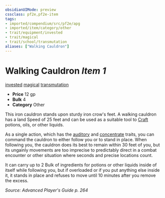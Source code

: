 ```yaml
---
obsidianUIMode: preview
cssclass: pf2e,pf2e-item
tags:
- imported/compendium/src/pf2e/apg
- imported/item/category/other
- trait/equipment/invested
- trait/magical
- trait/school/transmutation
aliases: ["Walking Cauldron"]
---
```

# Walking Cauldron *Item 1*  
[invested](invested.md)  [magical](magical.md)  [transmutation](transmutation.md)  

- **Price** 12 gp
- **Bulk** 4
- **Category** Other

This iron cauldron stands upon sturdy iron crow's feet. A walking cauldron has a land Speed of 25 feet and can be used as a suitable tool to [Craft](craft.md) potions, oils, or other liquids.

As a single action, which has the [auditory](auditory.md) and [concentrate](concentrate.md) traits, you can command the cauldron to either follow you or to stand in place. When following you, the cauldron does its best to remain within 30 feet of you, but its ungainly movements are too imprecise to predictably direct in a combat encounter or other situation where seconds and precise locations count.

It can carry up to 2 Bulk of ingredients for potions or other liquids inside of itself while following you, but if overloaded or if you put anything else inside it, it stands in place and refuses to move until 10 minutes after you remove the excess.

*Source: Advanced Player's Guide p. 264*